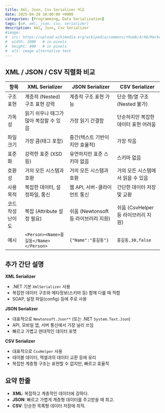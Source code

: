 ```yaml
---
title: Xml, Json, Csv Serializer 비교
date: 2025-04-28 10:00:00 +0900
categories: [Programming, Data Serialization]
tags: [c#, xml, json, csv, serializer]
description: Xml, Json, Csv Serializer
#image:
#  src: https://upload.wikimedia.org/wikipedia/commons/thumb/4/48/Markdown-mark.svg/1200px-Markdown-mark.svg.png
#  width: 1000   # in pixels
#  height: 400   # in pixels
#  alt: image alternative text
---
```


## XML / JSON / CSV 직렬화 비교

|항목|XML Serializer|JSON Serializer|CSV Serializer|
|--|--|--|--|
|구조 표현|계층적 (Nested) 구조 표현 강력|계층적 구조 표현 가능|단순 행/열 구조 (Nested 불가)|
|가독성|읽기 쉬우나 태그가 많아 복잡할 수 있음|가장 읽기 간결함|단순하지만 복잡한 데이터 표현 어려움|
|파일 크기|가장 큼(태그 포함)|중간(텍스트 기반이지만 효율적)|가장 작음|
|표준화|강력한 표준 (XSD 등)|유연하지만 표준 스키마 없음|스키마 없음|
|호환성|거의 모든 시스템과 호환|거의 모든 시스템과 호환|거의 모든 시스템에서 읽을 수 있음|
|사용 목적|복잡한 데이터, 설정파일, 통신|웹 API, 서버-클라이언트 통신|간단한 데이터 저장 및 교환|
|코드 작성 난이도|복잡 (Attribute 설정 필요)|쉬움 (Newtonsoft 등 라이브러리 지원)|쉬움 (CsvHelper 등 라이브러리 지원)|
|예시|```<Person><Name>홍길동</Name></Person>```|```{"Name":"홍길동"}```|```홍길동,30,false```|

## 추가 간단 설명
**XML Serializer**
- .NET 기본 ```XmlSerializer``` 사용
- 복잡한 데이터 구조와 메타정보(스키마 등) 함께 다룰 때 적합
- SOAP, 설정 파일(config) 등에 주로 사용

**JSON Serializer**
- 대표적으로 ```Newtonsoft.Json**``` (또는 .NET ```System.Text.Json```)
- API, 모바일 앱, 서버 통신에서 가장 널리 쓰임
- 빠르고 가볍고 현대적인 데이터 포맷

**CSV Serializer**
- 대표적으로 ```CsvHelper``` 사용
- 테이블 데이터, 엑셀과의 데이터 교환 등에 유리
- 복잡한 계층형 구조는 표현할 수 없지만, 빠르고 효율적

## 요약 한줄
- **XML**: 복잡하고 계층적인 데이터에 강하다.
- **JSON**: 빠르고 가볍게 계층형 데이터를 주고받을 때 최고.
- **CSV**: 단순한 목록형 데이터 저장에 최적.
